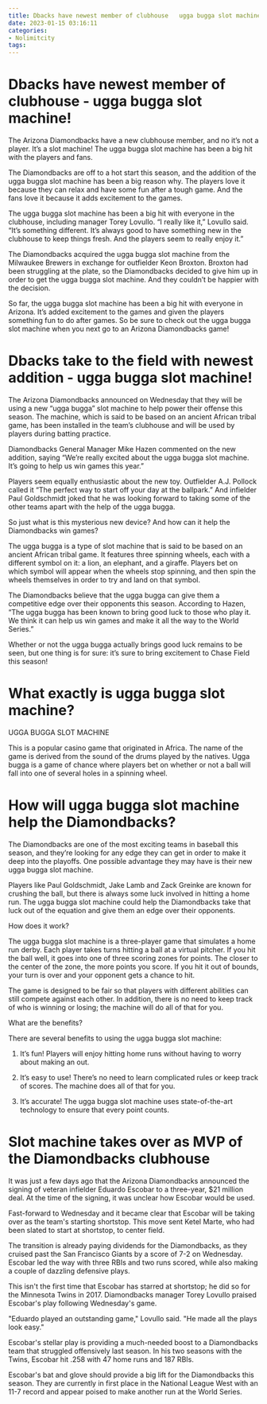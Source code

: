 ```yaml
---
title: Dbacks have newest member of clubhouse   ugga bugga slot machine!
date: 2023-01-15 03:16:11
categories:
- Nolimitcity
tags:
---
```



#  Dbacks have newest member of clubhouse - ugga bugga slot machine!

The Arizona Diamondbacks have a new clubhouse member, and no it’s not a player. It’s a slot machine! The ugga bugga slot machine has been a big hit with the players and fans.

The Diamondbacks are off to a hot start this season, and the addition of the ugga bugga slot machine has been a big reason why. The players love it because they can relax and have some fun after a tough game. And the fans love it because it adds excitement to the games.

The ugga bugga slot machine has been a big hit with everyone in the clubhouse, including manager Torey Lovullo. “I really like it,” Lovullo said. “It’s something different. It’s always good to have something new in the clubhouse to keep things fresh. And the players seem to really enjoy it.”

The Diamondbacks acquired the ugga bugga slot machine from the Milwaukee Brewers in exchange for outfielder Keon Broxton. Broxton had been struggling at the plate, so the Diamondbacks decided to give him up in order to get the ugga bugga slot machine. And they couldn’t be happier with the decision.

So far, the ugga bugga slot machine has been a big hit with everyone in Arizona. It’s added excitement to the games and given the players something fun to do after games. So be sure to check out the ugga bugga slot machine when you next go to an Arizona Diamondbacks game!

#  Dbacks take to the field with newest addition - ugga bugga slot machine!

The Arizona Diamondbacks announced on Wednesday that they will be using a new “ugga bugga” slot machine to help power their offense this season. The machine, which is said to be based on an ancient African tribal game, has been installed in the team’s clubhouse and will be used by players during batting practice.

 Diamondbacks General Manager Mike Hazen commented on the new addition, saying “We’re really excited about the ugga bugga slot machine. It’s going to help us win games this year.”

Players seem equally enthusiastic about the new toy. Outfielder A.J. Pollock called it “The perfect way to start off your day at the ballpark.” And infielder Paul Goldschmidt joked that he was looking forward to taking some of the other teams apart with the help of the ugga bugga.

So just what is this mysterious new device? And how can it help the Diamondbacks win games?

The ugga bugga is a type of slot machine that is said to be based on an ancient African tribal game. It features three spinning wheels, each with a different symbol on it: a lion, an elephant, and a giraffe. Players bet on which symbol will appear when the wheels stop spinning, and then spin the wheels themselves in order to try and land on that symbol.

The Diamondbacks believe that the ugga bugga can give them a competitive edge over their opponents this season. According to Hazen, “The ugga bugga has been known to bring good luck to those who play it. We think it can help us win games and make it all the way to the World Series.”

Whether or not the ugga bugga actually brings good luck remains to be seen, but one thing is for sure: it’s sure to bring excitement to Chase Field this season!

#  What exactly is ugga bugga slot machine? 

UGGA BUGGA SLOT MACHINE



This is a popular casino game that originated in Africa. The name of the game is derived from the sound of the drums played by the natives. Ugga bugga is a game of chance where players bet on whether or not a ball will fall into one of several holes in a spinning wheel.

#  How will ugga bugga slot machine help the Diamondbacks?

The Diamondbacks are one of the most exciting teams in baseball this season, and they’re looking for any edge they can get in order to make it deep into the playoffs. One possible advantage they may have is their new ugga bugga slot machine.

Players like Paul Goldschmidt, Jake Lamb and Zack Greinke are known for crushing the ball, but there is always some luck involved in hitting a home run. The ugga bugga slot machine could help the Diamondbacks take that luck out of the equation and give them an edge over their opponents.

How does it work?

The ugga bugga slot machine is a three-player game that simulates a home run derby. Each player takes turns hitting a ball at a virtual pitcher. If you hit the ball well, it goes into one of three scoring zones for points. The closer to the center of the zone, the more points you score. If you hit it out of bounds, your turn is over and your opponent gets a chance to hit.

The game is designed to be fair so that players with different abilities can still compete against each other. In addition, there is no need to keep track of who is winning or losing; the machine will do all of that for you.

What are the benefits?

There are several benefits to using the ugga bugga slot machine:

1) It’s fun! Players will enjoy hitting home runs without having to worry about making an out.

2) It’s easy to use! There’s no need to learn complicated rules or keep track of scores. The machine does all of that for you.

3) It’s accurate! The ugga bugga slot machine uses state-of-the-art technology to ensure that every point counts.


#  Slot machine takes over as MVP of the Diamondbacks clubhouse

It was just a few days ago that the Arizona Diamondbacks announced the signing of veteran infielder Eduardo Escobar to a three-year, $21 million deal. At the time of the signing, it was unclear how Escobar would be used.

Fast-forward to Wednesday and it became clear that Escobar will be taking over as the team's starting shortstop. This move sent Ketel Marte, who had been slated to start at shortstop, to center field.

The transition is already paying dividends for the Diamondbacks, as they cruised past the San Francisco Giants by a score of 7-2 on Wednesday. Escobar led the way with three RBIs and two runs scored, while also making a couple of dazzling defensive plays.

This isn't the first time that Escobar has starred at shortstop; he did so for the Minnesota Twins in 2017. Diamondbacks manager Torey Lovullo praised Escobar's play following Wednesday's game.

"Eduardo played an outstanding game," Lovullo said. "He made all the plays look easy."

Escobar's stellar play is providing a much-needed boost to a Diamondbacks team that struggled offensively last season. In his two seasons with the Twins, Escobar hit .258 with 47 home runs and 187 RBIs.

Escobar's bat and glove should provide a big lift for the Diamondbacks this season. They are currently in first place in the National League West with an 11-7 record and appear poised to make another run at the World Series.